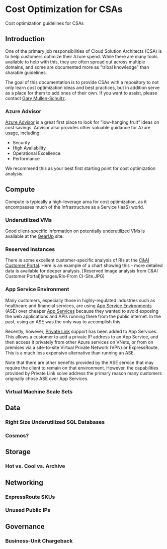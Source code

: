 # Cost Optimization for CSAs
Cost optimization guidelines for CSAs

## Introduction
One of the primary job responsibilities of Cloud Solution Architects (CSA) is to help customers optimize their Azure spend. 
While there are many tools available to help with this, they are often spread out across multiple domains, and some are documented more as "tribal knowledge" than sharable guidelines.

The goal of this documentation is to provide CSAs with a repository to not only learn cost optimization ideas and best practices, but in addition serve as a place for them to add ones of their own.
If you want to assist, please contact [Gary Mullen-Schultz](mailto:gamullen@microsoft.com).

### Azure Advisor
[Azure Advisor](https://docs.microsoft.com/en-us/azure/advisor/advisor-overview) is a great first place to look for "low-hanging fruit" ideas on cost savings. Advisor also provides other valuable guidance for Azure usage, including:
* Security
* High Availability
* Operational Excellence
* Performance

We recommend this as your best first starting point for cost optimization analysis.

## Compute
Compute is typically a high-leverage area for cost optimization, as it encompasses much of the Infrastructure as a Service (IaaS) world. 

### Underutilized VMs
Good client-specific information on potentially underutilized VMs is available at the
[GearUp](https://gearup.microsoft.com/checklists/well-architected) site.

### Reserved Instances
There is some excellent customer-specific analysis of RIs at the [C&AI Customer Portal](https://caicustomers.microsoftonline.com/). Here is an example of a chart showing this - more detailed data is available for deeper analysis. [Reserved Image analysis from C&AI Customer Portal](images/RIs-From CI-Site.JPG)

### App Service Environment
Many customers, especially those in highly-regulated industries such as healthcare and financial services, are using [App Service Environments](https://docs.microsoft.com/en-us/azure/app-service/environment/intro) (ASE) over cheaper [App Services](https://docs.microsoft.com/en-us/azure/app-service/) because they wanted to avoid exposing the web applications and APIs running there from the public internet. In the past, using an ASE was the only way to accomplish this.

Recently, however, [Private Link](https://docs.microsoft.com/en-us/azure/private-link/private-link-overview) support has been added to App Services. This allows a customer to add a private IP address to an App Service, and then access it privately from other Azure services on VNets, or from on premises via a site-to-site Virtual Private Network (VPN) or ExpressRoute. This is a much less expensive alternative than running an ASE.

Note that there are other benefits provided by the ASE service that may require the client to remain on that environment.
However, the capabilities provided by Private Link solve address the primary reason many customers originally chose ASE over App Services.

### Virtual Machine Scale Sets

## Data

### Right Size Underutilized SQL Databases

### Cosmos?

## Storage

### Hot vs. Cool vs. Archive

## Networking

### ExpressRoute SKUs

### Unused Public IPs

## Governance

### Business-Unit Chargeback
